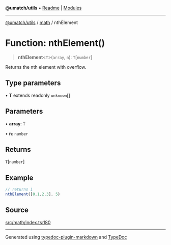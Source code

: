 **@umatch/utils** • [Readme](../../index.md) \| [Modules](../../modules.md)

***

[@umatch/utils](../../modules.md) / [math](../index.md) / nthElement

# Function: nthElement()

> **nthElement**\<`T`\>(`array`, `n`): `T`\[`number`\]

Returns the nth element with overflow.

## Type parameters

• **T** extends readonly `unknown`[]

## Parameters

• **array**: `T`

• **n**: `number`

## Returns

`T`\[`number`\]

## Example

```ts
// returns 1
nthElement([0,1,2,3], 5)
```

## Source

[src/math/index.ts:180](https://github.com/umatch-oficial/utils/blob/7369e19/src/math/index.ts#L180)

***

Generated using [typedoc-plugin-markdown](https://www.npmjs.com/package/typedoc-plugin-markdown) and [TypeDoc](https://typedoc.org/)
